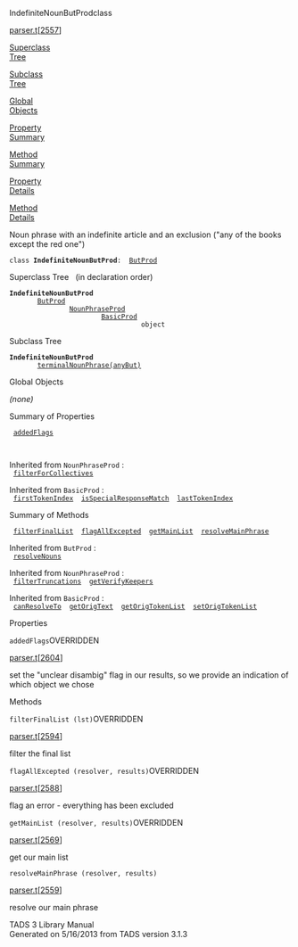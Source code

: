 <span class="title">IndefiniteNounButProd</span><span class="type">class</span>

[parser.t](../file/parser.t.html)\[[2557](../source/parser.t.html#2557)\]

[Superclass  
Tree](#_SuperClassTree_)

[Subclass  
Tree](#_SubClassTree_)

[Global  
Objects](#_ObjectSummary_)

[Property  
Summary](#_PropSummary_)

[Method  
Summary](#_MethodSummary_)

[Property  
Details](#_Properties_)

[Method  
Details](#_Methods_)

<div class="fdesc">

Noun phrase with an indefinite article and an exclusion ("any of the
books except the red one")

`class `**`IndefiniteNounButProd`**` :   `[`ButProd`](../object/ButProd.html)

</div>

<span id="_SuperClassTree_"></span>

<div class="mjhd">

<span class="hdln">Superclass Tree</span>   (in declaration order)

</div>

**`IndefiniteNounButProd`**  
`         `[`ButProd`](../object/ButProd.html)  
`                 `[`NounPhraseProd`](../object/NounPhraseProd.html)  
`                         `[`BasicProd`](../object/BasicProd.html)  
`                                 object`  
<span id="_SubClassTree_"></span>

<div class="mjhd">

<span class="hdln">Subclass Tree</span>  

</div>

**`IndefiniteNounButProd`**  
`         `[`terminalNounPhrase(anyBut)`](../object/terminalNounPhrase(anyBut).html)  
<span id="_ObjectSummary_"></span>

<div class="mjhd">

<span class="hdln">Global Objects</span>  

</div>

*(none)* <span id="_PropSummary_"></span>

<div class="mjhd">

<span class="hdln">Summary of Properties</span>  

</div>

` `[`addedFlags`](#addedFlags)`  `

` `

Inherited from `NounPhraseProd` :  
` `[`filterForCollectives`](../object/NounPhraseProd.html#filterForCollectives)`  `

Inherited from `BasicProd` :  
` `[`firstTokenIndex`](../object/BasicProd.html#firstTokenIndex)`  `[`isSpecialResponseMatch`](../object/BasicProd.html#isSpecialResponseMatch)`  `[`lastTokenIndex`](../object/BasicProd.html#lastTokenIndex)`  `

<span id="_MethodSummary_"></span>

<div class="mjhd">

<span class="hdln">Summary of Methods</span>  

</div>

` `[`filterFinalList`](#filterFinalList)`  `[`flagAllExcepted`](#flagAllExcepted)`  `[`getMainList`](#getMainList)`  `[`resolveMainPhrase`](#resolveMainPhrase)`  `

Inherited from `ButProd` :  
` `[`resolveNouns`](../object/ButProd.html#resolveNouns)`  `

Inherited from `NounPhraseProd` :  
` `[`filterTruncations`](../object/NounPhraseProd.html#filterTruncations)`  `[`getVerifyKeepers`](../object/NounPhraseProd.html#getVerifyKeepers)`  `

Inherited from `BasicProd` :  
` `[`canResolveTo`](../object/BasicProd.html#canResolveTo)`  `[`getOrigText`](../object/BasicProd.html#getOrigText)`  `[`getOrigTokenList`](../object/BasicProd.html#getOrigTokenList)`  `[`setOrigTokenList`](../object/BasicProd.html#setOrigTokenList)`  `

<span id="_Properties_"></span>

<div class="mjhd">

<span class="hdln">Properties</span>  

</div>

<span id="addedFlags"></span>

`addedFlags`<span class="rem">OVERRIDDEN</span>

[parser.t](../file/parser.t.html)\[[2604](../source/parser.t.html#2604)\]

<div class="desc">

set the "unclear disambig" flag in our results, so we provide an
indication of which object we chose

</div>

<span id="_Methods_"></span>

<div class="mjhd">

<span class="hdln">Methods</span>  

</div>

<span id="filterFinalList"></span>

`filterFinalList (lst)`<span class="rem">OVERRIDDEN</span>

[parser.t](../file/parser.t.html)\[[2594](../source/parser.t.html#2594)\]

<div class="desc">

filter the final list

</div>

<span id="flagAllExcepted"></span>

`flagAllExcepted (resolver, results)`<span class="rem">OVERRIDDEN</span>

[parser.t](../file/parser.t.html)\[[2588](../source/parser.t.html#2588)\]

<div class="desc">

flag an error - everything has been excluded

</div>

<span id="getMainList"></span>

`getMainList (resolver, results)`<span class="rem">OVERRIDDEN</span>

[parser.t](../file/parser.t.html)\[[2569](../source/parser.t.html#2569)\]

<div class="desc">

get our main list

</div>

<span id="resolveMainPhrase"></span>

`resolveMainPhrase (resolver, results)`

[parser.t](../file/parser.t.html)\[[2559](../source/parser.t.html#2559)\]

<div class="desc">

resolve our main phrase

</div>

<div class="ftr">

TADS 3 Library Manual  
Generated on 5/16/2013 from TADS version 3.1.3

</div>
